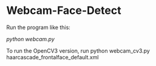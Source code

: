
Webcam-Face-Detect
==================

Run the program like this:

*python webcam.py*

To run the OpenCV3 version, run python webcam_cv3.py haarcascade_frontalface_default.xml

